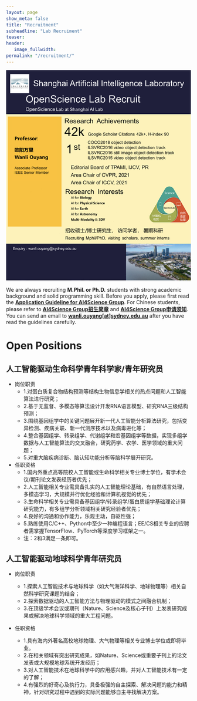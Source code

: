 ```yaml
---
layout: page
show_meta: false
title: "Recruitment"
subheadline: "Lab Recruiment"
teaser: 
header:
   image_fullwidth: 
permalink: "/recruitment/"
---
```


<!-- <object data="../guidelines/recruit_2024.png" type="application/pdf" width="800px" height="700px">
    <embed src="../guidelines/recruit_2024.png">
        <p>This browser does not support PDFs. Please download the PDF to view it: <a href="../guidelines/recruit_2024.png">Download PDF</a>.</p>
    </embed>
</object> -->
<img src="../guidelines/recruit_2024_04.png" width="800">

We are always recruiting **M.Phil. or Ph.D.** students with strong academic background and solid programming skill. Before you apply, please first read the [**Application Guideline for AI4Science Group**](/guidelines/guideline_eng.pdf). For Chinese students, please refer to [**AI4Science Group招生简章**](/guidelines/ad.pdf) and [**AI4Science Group申请须知**](/guidelines/recruit_2024.png). You can send an email to [**wanli.ouyang[at]sydney.edu.au**](mailto:wanli.ouyang@sydney.edu.au) after you have read the guidelines carefully.



# Open Positions

## 人工智能驱动生命科学青年科学家/青年研究员
+ 岗位职责
    - 1.对蛋白质复合物结构预测等结构生物信息学相关的热点问题和人工智能算法进行研究；
    - 2.基于无监督、多模态等算法设计开发RNA语言模型、研究RNA三级结构预测；
    - 3.围绕基因组学中的关键问题展开新一代人工智能分析算法研究，包括变异检测、疾病关联、新一代测序技术以及病毒进化等；
    - 4.整合基因组学、转录组学、代谢组学和宏基因组学等数据，实现多组学数据与人工智能算法的交叉融合，研究药学、农学、医学领域的重大问题；
    - 5.对重大脑疾病诊断、脑认知功能分析等脑科学展开研究。
+ 任职资格
    - 1.国内外重点高等院校人工智能或生命科学相关专业博士学位，有学术会议/期刊论文发表经历者优先；
    - 2.人工智能相关专业需具备扎实的人工智能理论基础，有自然语言处理，多模态学习，大规模并行优化经验和计算机视觉的优先；
    - 3.生命科学相关专业需具备基因组学/转录组学/蛋白质组学基础理论计算研究能力，有多组学分析领域相关研究经验者优先；
    - 4.良好的沟通和协作能力，乐观主动，自驱性强；
    - 5.熟练使用C/C++、Python中至少一种编程语言；EE/CS相关专业的应聘者需掌握TensorFlow、PyTorch等深度学习框架之一。
    - 注：2和3满足一条即可。

## 人工智能驱动地球科学青年研究员
+ 岗位职责
    - 1.探索人工智能技术与地球科学（如大气海洋科学、地球物理等）相关自然科学研究课题的结合；
    - 2.探索数据驱动的人工智能方法与物理驱动的模式之间融合机制；
    - 3.在顶级学术会议或期刊（Nature、Science及核心子刊）上发表研究成果或解决地球科学领域的重大工程问题。 

+ 任职资格
    - 1.具有海内外著名高校地球物理、大气物理等相关专业博士学位或即将毕业。
    - 2.在相关领域有突出研究成果，如Nature、Science或重要子刊上的论文发表或大规模地球系统开发经历；
    - 3.对人工智能技术在地球科学中的应用感兴趣，并对人工智能技术有一定的了解；
    - 4.有强烈的好奇心及执行力，具备极强的自主探索、解决问题的能力和精神，针对研究过程中遇到的实际问题能够自主寻找解决方案。